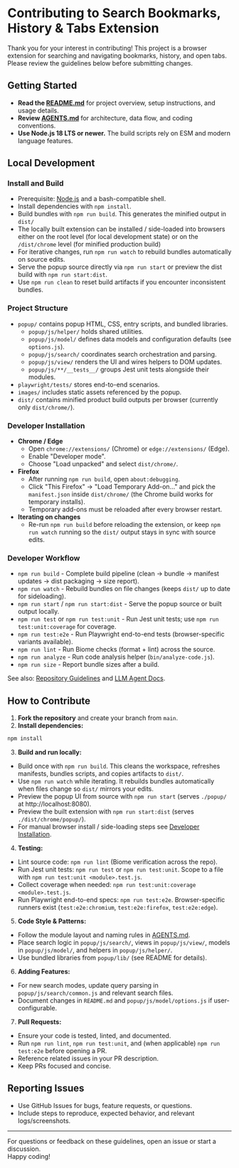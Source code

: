 # Contributing to Search Bookmarks, History & Tabs Extension

Thank you for your interest in contributing!
This project is a browser extension for searching and navigating bookmarks, history, and open tabs.
Please review the guidelines below before submitting changes.

## Getting Started

- **Read the [README.md](./README.md)** for project overview, setup instructions, and usage details.
- **Review [AGENTS.md](./AGENTS.md)** for architecture, data flow, and coding conventions.
- **Use Node.js 18 LTS or newer.** The build scripts rely on ESM and modern language features.

## Local Development

### Install and Build

- Prerequisite: [Node.js](https://nodejs.org/en/) and a bash-compatible shell.
- Install dependencies with `npm install`.
- Build bundles with `npm run build`. This generates the minified output in `dist/`
- The locally built extension can be installed / side-loaded into browsers either on the root level (for local development state) or on the `/dist/chrome` level (for minified production build)
- For iterative changes, run `npm run watch` to rebuild bundles automatically on source edits.
- Serve the popup source directly via `npm run start` or preview the dist build with `npm run start:dist`.
- Use `npm run clean` to reset build artifacts if you encounter inconsistent bundles.

### Project Structure

- `popup/` contains popup HTML, CSS, entry scripts, and bundled libraries.
  - `popup/js/helper/` holds shared utilities.
  - `popup/js/model/` defines data models and configuration defaults (see `options.js`).
  - `popup/js/search/` coordinates search orchestration and parsing.
  - `popup/js/view/` renders the UI and wires helpers to DOM updates.
  - `popup/js/**/__tests__/` groups Jest unit tests alongside their modules.
- `playwright/tests/` stores end-to-end scenarios.
- `images/` includes static assets referenced by the popup.
- `dist/` contains minified product build outputs per browser (currently only `dist/chrome/`).

### Developer Installation

- **Chrome / Edge**
  - Open `chrome://extensions/` (Chrome) or `edge://extensions/` (Edge).
  - Enable "Developer mode".
  - Choose "Load unpacked" and select `dist/chrome/`.
- **Firefox**
  - After running `npm run build`, open `about:debugging`.
  - Click "This Firefox" → "Load Temporary Add-on…" and pick the `manifest.json` inside `dist/chrome/` (the Chrome build works for temporary installs).
  - Temporary add-ons must be reloaded after every browser restart.
- **Iterating on changes**
  - Re-run `npm run build` before reloading the extension, or keep `npm run watch` running so the `dist/` output stays in sync with source edits.

### Developer Workflow

- `npm run build` - Complete build pipeline (clean → bundle → manifest updates → dist packaging → size report).
- `npm run watch` - Rebuild bundles on file changes (keeps `dist/` up to date for sideloading).
- `npm run start` / `npm run start:dist` - Serve the popup source or built output locally.
- `npm run test` or `npm run test:unit` - Run Jest unit tests; use `npm run test:unit:coverage` for coverage.
- `npm run test:e2e` - Run Playwright end-to-end tests (browser-specific variants available).
- `npm run lint` - Run Biome checks (format + lint) across the source.
- `npm run analyze` - Run code analysis helper (`bin/analyze-code.js`).
- `npm run size` - Report bundle sizes after a build.

See also: [Repository Guidelines](./AGENTS.md) and [LLM Agent Docs](./.github/copilot-instructions.md).

## How to Contribute

1. **Fork the repository** and create your branch from `main`.
2. **Install dependencies:**

```bash
npm install
```

3. **Build and run locally:**

- Build once with `npm run build`. This cleans the workspace, refreshes manifests, bundles scripts, and copies artifacts to `dist/`.
- Use `npm run watch` while iterating. It rebuilds bundles automatically when files change so `dist/` mirrors your edits.
- Preview the popup UI from source with `npm run start` (serves `./popup/` at http://localhost:8080).
- Preview the built extension with `npm run start:dist` (serves `./dist/chrome/popup/`).
- For manual browser install / side-loading steps see [Developer Installation](#developer-installation).

4. **Testing:**

- Lint source code: `npm run lint` (Biome verification across the repo).
- Run Jest unit tests: `npm run test` or `npm run test:unit`. Scope to a file with `npm run test:unit <module>.test.js`.
- Collect coverage when needed: `npm run test:unit:coverage <module>.test.js`.
- Run Playwright end-to-end specs: `npm run test:e2e`. Browser-specific runners exist (`test:e2e:chromium`, `test:e2e:firefox`, `test:e2e:edge`).

5. **Code Style & Patterns:**

- Follow the module layout and naming rules in [AGENTS.md](./AGENTS.md).
- Place search logic in `popup/js/search/`, views in `popup/js/view/`, models in `popup/js/model/`, and helpers in `popup/js/helper/`.
- Use bundled libraries from `popup/lib/` (see README for details).

6. **Adding Features:**

- For new search modes, update query parsing in `popup/js/search/common.js` and relevant search files.
- Document changes in `README.md` and `popup/js/model/options.js` if user-configurable.

7. **Pull Requests:**

- Ensure your code is tested, linted, and documented.
- Run `npm run lint`, `npm run test:unit`, and (when applicable) `npm run test:e2e` before opening a PR.
- Reference related issues in your PR description.
- Keep PRs focused and concise.

## Reporting Issues

- Use GitHub Issues for bugs, feature requests, or questions.
- Include steps to reproduce, expected behavior, and relevant logs/screenshots.

---

For questions or feedback on these guidelines, open an issue or start a discussion.  
Happy coding!
